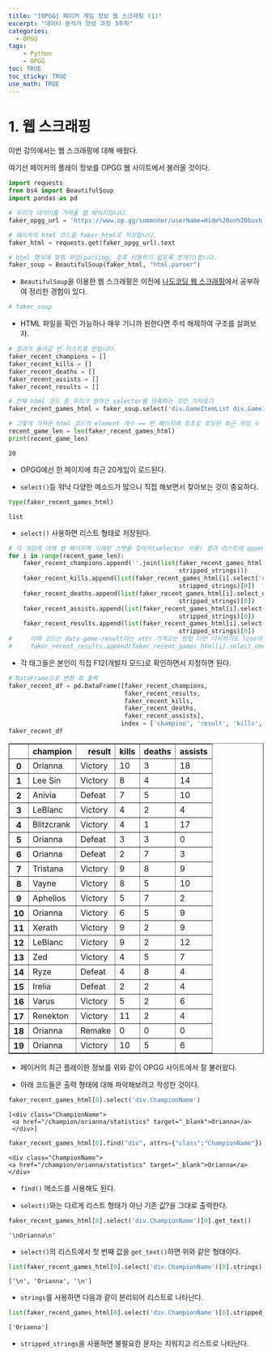 ```yaml
---
title: "[OPGG] 페이커 게임 정보 웹 스크래핑 (1)"
excerpt: "데이터 분석가 양성 과정 3주차"
categories: 
  - OPGG
tags: 
    - Python
    - OPGG
toc: TRUE
toc_sticky: TRUE
use_math: TRUE
---
```


# 1. 웹 스크래핑

이번 강의에서는 웹 스크래핑에 대해 배웠다.

여기선 페이커의 플레이 정보를 OPGG 웹 사이트에서 불러올 것이다.


```python
import requests
from bs4 import BeautifulSoup
import pandas as pd

# 우리가 데이터를 가져올 웹 페이지입니다.
faker_opgg_url = 'https://www.op.gg/summoner/userName=Hide%20on%20bush'

# 페이지의 html 코드를 faker_html로 저장합니다.
faker_html = requests.get(faker_opgg_url).text

# html 형식에 맞춰 파싱(parsing; 추후 이용하기 쉽도록 쪼개기)합니다.
faker_soup = BeautifulSoup(faker_html, "html.parser")
```

- `BeautifulSoup`을 이용한 웹 스크래핑은 이전에 [나도코딩 웹 스크래핑](https://romg2.github.io/categories/%EB%82%98%EB%8F%84%EC%BD%94%EB%94%A9)에서 공부하여 정리한 경험이 있다.


```python
# faker_soup
```

- HTML 파일을 확인 가능하나 매우 기니까 원한다면 주석 해제하여 구조를 살펴보자.


```python
# 결과가 들어갈 빈 리스트를 만듭니다.
faker_recent_champions = []
faker_recent_kills = []
faker_recent_deaths = []
faker_recent_assists = []
faker_recent_results = []
```


```python
# 전체 html 코드 중 우리가 원하는 selector를 만족하는 것만 가져오기
faker_recent_games_html = faker_soup.select('div.GameItemList div.GameItemWrap')

# 그렇게 가져온 html 코드의 element 개수 == 한 페이지에 최초로 로딩된 최근 게임 수 출력
recent_game_len = len(faker_recent_games_html)
print(recent_game_len)
```

    20
    

- OPGG에선 한 페이지에 최근 20게임이 로드된다.


- `select()`등 워낙 다양한 메소드가 많으니 직접 해보면서 찾아보는 것이 중요하다.


```python
type(faker_recent_games_html)
```




    list



- `select()` 사용하면 리스트 형태로 저장된다.


```python
# 각 게임에 대해 웹 페이지에 기재된 스탯을 찾아서(selector 사용) 결과 리스트에 append하기
for i in range(recent_game_len):
    faker_recent_champions.append(''.join(list(faker_recent_games_html[i].select('div.ChampionName')[0].
                                               stripped_strings)))
    faker_recent_kills.append(list(faker_recent_games_html[i].select('div.KDA div.KDA span.Kill')[0].
                                               stripped_strings)[0])
    faker_recent_deaths.append(list(faker_recent_games_html[i].select_one('div.KDA div.KDA span.Death').
                                               stripped_strings)[0])
    faker_recent_assists.append(list(faker_recent_games_html[i].select('div.KDA div.KDA span.Assist')[0].
                                               stripped_strings)[0])
    faker_recent_results.append(list(faker_recent_games_html[i].select('div.GameStats div.GameResult')[0].
                                               stripped_strings)[0])
#     아래 코드는 data-game-result라는 attr 가져오는 방법 다만 다시하기도 lose라 되있어서 사용 x
#     faker_recent_results.append(faker_recent_games_html[i].select_one('div.GameItem')['data-game-result'])
```

- 각 태그들은 본인이 직접 F12(개발자 모드)로 확인하면서 지정하면 된다.


```python
# DataFrame으로 변환 후 출력
faker_recent_df = pd.DataFrame([faker_recent_champions,
                                faker_recent_results,
                                faker_recent_kills,
                                faker_recent_deaths,
                                faker_recent_assists],
                               index = ['champion', 'result', 'kills', 'deaths', 'assists']).T
faker_recent_df
```




<div>
<style scoped>
    .dataframe tbody tr th:only-of-type {
        vertical-align: middle;
    }

    .dataframe tbody tr th {
        vertical-align: top;
    }

    .dataframe thead th {
        text-align: right;
    }
</style>
<table border="1" class="dataframe">
  <thead>
    <tr style="text-align: right;">
      <th></th>
      <th>champion</th>
      <th>result</th>
      <th>kills</th>
      <th>deaths</th>
      <th>assists</th>
    </tr>
  </thead>
  <tbody>
    <tr>
      <th>0</th>
      <td>Orianna</td>
      <td>Victory</td>
      <td>10</td>
      <td>3</td>
      <td>18</td>
    </tr>
    <tr>
      <th>1</th>
      <td>Lee Sin</td>
      <td>Victory</td>
      <td>8</td>
      <td>4</td>
      <td>14</td>
    </tr>
    <tr>
      <th>2</th>
      <td>Anivia</td>
      <td>Defeat</td>
      <td>7</td>
      <td>5</td>
      <td>10</td>
    </tr>
    <tr>
      <th>3</th>
      <td>LeBlanc</td>
      <td>Victory</td>
      <td>4</td>
      <td>2</td>
      <td>4</td>
    </tr>
    <tr>
      <th>4</th>
      <td>Blitzcrank</td>
      <td>Victory</td>
      <td>4</td>
      <td>1</td>
      <td>17</td>
    </tr>
    <tr>
      <th>5</th>
      <td>Orianna</td>
      <td>Defeat</td>
      <td>3</td>
      <td>3</td>
      <td>0</td>
    </tr>
    <tr>
      <th>6</th>
      <td>Orianna</td>
      <td>Defeat</td>
      <td>2</td>
      <td>7</td>
      <td>3</td>
    </tr>
    <tr>
      <th>7</th>
      <td>Tristana</td>
      <td>Victory</td>
      <td>9</td>
      <td>8</td>
      <td>9</td>
    </tr>
    <tr>
      <th>8</th>
      <td>Vayne</td>
      <td>Victory</td>
      <td>8</td>
      <td>5</td>
      <td>10</td>
    </tr>
    <tr>
      <th>9</th>
      <td>Aphelios</td>
      <td>Victory</td>
      <td>5</td>
      <td>7</td>
      <td>2</td>
    </tr>
    <tr>
      <th>10</th>
      <td>Orianna</td>
      <td>Victory</td>
      <td>6</td>
      <td>5</td>
      <td>9</td>
    </tr>
    <tr>
      <th>11</th>
      <td>Xerath</td>
      <td>Victory</td>
      <td>9</td>
      <td>2</td>
      <td>9</td>
    </tr>
    <tr>
      <th>12</th>
      <td>LeBlanc</td>
      <td>Victory</td>
      <td>9</td>
      <td>2</td>
      <td>12</td>
    </tr>
    <tr>
      <th>13</th>
      <td>Zed</td>
      <td>Victory</td>
      <td>4</td>
      <td>5</td>
      <td>7</td>
    </tr>
    <tr>
      <th>14</th>
      <td>Ryze</td>
      <td>Defeat</td>
      <td>4</td>
      <td>8</td>
      <td>4</td>
    </tr>
    <tr>
      <th>15</th>
      <td>Irelia</td>
      <td>Defeat</td>
      <td>2</td>
      <td>2</td>
      <td>4</td>
    </tr>
    <tr>
      <th>16</th>
      <td>Varus</td>
      <td>Victory</td>
      <td>5</td>
      <td>2</td>
      <td>6</td>
    </tr>
    <tr>
      <th>17</th>
      <td>Renekton</td>
      <td>Victory</td>
      <td>11</td>
      <td>2</td>
      <td>4</td>
    </tr>
    <tr>
      <th>18</th>
      <td>Orianna</td>
      <td>Remake</td>
      <td>0</td>
      <td>0</td>
      <td>0</td>
    </tr>
    <tr>
      <th>19</th>
      <td>Orianna</td>
      <td>Victory</td>
      <td>10</td>
      <td>5</td>
      <td>6</td>
    </tr>
  </tbody>
</table>
</div>



- 페이커의 최근 플레이한 정보를 위와 같이 OPGG 사이트에서 잘 불러왔다.


- 아래 코드들은 출력 형태에 대해 파악해보려고 작성한 것이다.


```python
faker_recent_games_html[0].select('div.ChampionName')
```




    [<div class="ChampionName">
     <a href="/champion/orianna/statistics" target="_blank">Orianna</a>
     </div>]




```python
faker_recent_games_html[0].find("div", attrs={"class":"ChampionName"})
```




    <div class="ChampionName">
    <a href="/champion/orianna/statistics" target="_blank">Orianna</a>
    </div>



- `find()` 메소드를 사용해도 된다.


- `select()`와는 다르게 리스트 형태가 아닌 기존 값?을 그대로 출력한다.


```python
faker_recent_games_html[0].select('div.ChampionName')[0].get_text()
```




    '\nOrianna\n'



- `select()`의 리스트에서 첫 번째 값을 `get_text()`하면 위와 같은 형태이다.


```python
list(faker_recent_games_html[0].select('div.ChampionName')[0].strings)
```




    ['\n', 'Orianna', '\n']



- `strings`를 사용하면 다음과 같이 분리되어 리스트로 나타난다.


```python
list(faker_recent_games_html[0].select('div.ChampionName')[0].stripped_strings)
```




    ['Orianna']



- `stripped_strings`을 사용하면 불필요한 문자는 지워지고 리스트로 나타난다.
